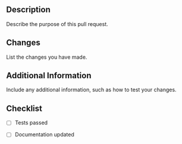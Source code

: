 ## Description

Describe the purpose of this pull request.

## Changes

List the changes you have made.

## Additional Information

Include any additional information, such as how to test your changes.

## Checklist

- [ ] Tests passed
- [ ] Documentation updated

